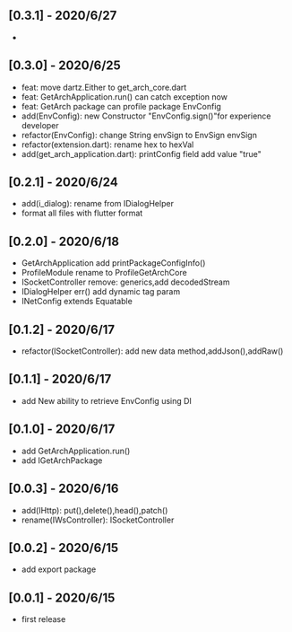 ## [0.3.1] - 2020/6/27
* 

## [0.3.0] - 2020/6/25
* feat: move dartz.Either to get_arch_core.dart
* feat: GetArchApplication.run() can catch exception now
* feat: GetArch package can profile package EnvConfig
* add(EnvConfig): new Constructor "EnvConfig.sign()"for experience developer
* refactor(EnvConfig): change String envSign to EnvSign envSign
* refactor(extension.dart): rename hex to hexVal
* add(get_arch_application.dart): printConfig field add value "true"

## [0.2.1] - 2020/6/24
* add(i_dialog): rename from IDialogHelper
* format all files with flutter format

## [0.2.0] - 2020/6/18
* GetArchApplication add printPackageConfigInfo()
* ProfileModule rename to ProfileGetArchCore
* ISocketController remove: generics,add decodedStream
* IDialogHelper  err() add dynamic tag param
* INetConfig extends Equatable


## [0.1.2] - 2020/6/17

* refactor(ISocketController): add new data method,addJson(),addRaw()

## [0.1.1] - 2020/6/17

* add New ability to retrieve EnvConfig using DI

## [0.1.0] - 2020/6/17

* add GetArchApplication.run()
* add IGetArchPackage

## [0.0.3] - 2020/6/16

* add(IHttp): put(),delete(),head(),patch()
* rename(IWsController): ISocketController

## [0.0.2] - 2020/6/15

* add export package

## [0.0.1] - 2020/6/15

* first release
